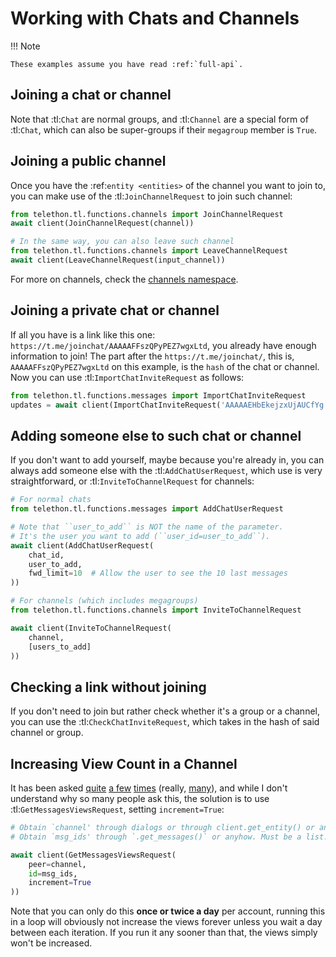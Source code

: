 # Working with Chats and Channels

!!! Note

    These examples assume you have read :ref:`full-api`.


## Joining a chat or channel

Note that :tl:`Chat` are normal groups, and :tl:`Channel` are a
special form of :tl:`Chat`, which can also be super-groups if
their ``megagroup`` member is `True`.


## Joining a public channel

Once you have the :ref:`entity <entities>` of the channel you want to join
to, you can make use of the :tl:`JoinChannelRequest` to join such channel:

```python
from telethon.tl.functions.channels import JoinChannelRequest
await client(JoinChannelRequest(channel))

# In the same way, you can also leave such channel
from telethon.tl.functions.channels import LeaveChannelRequest
await client(LeaveChannelRequest(input_channel))
```

For more on channels, check the
[channels namespace](https://tl.telethon.dev/methods/channels/index.html).


## Joining a private chat or channel

If all you have is a link like this one:
``https://t.me/joinchat/AAAAAFFszQPyPEZ7wgxLtd``, you already have
enough information to join! The part after the
``https://t.me/joinchat/``, this is, ``AAAAAFFszQPyPEZ7wgxLtd`` on this
example, is the ``hash`` of the chat or channel. Now you can use
:tl:`ImportChatInviteRequest` as follows:

```python
from telethon.tl.functions.messages import ImportChatInviteRequest
updates = await client(ImportChatInviteRequest('AAAAAEHbEkejzxUjAUCfYg'))
```

## Adding someone else to such chat or channel

If you don't want to add yourself, maybe because you're already in,
you can always add someone else with the :tl:`AddChatUserRequest`, which
use is very straightforward, or :tl:`InviteToChannelRequest` for channels:

```python
# For normal chats
from telethon.tl.functions.messages import AddChatUserRequest

# Note that ``user_to_add`` is NOT the name of the parameter.
# It's the user you want to add (``user_id=user_to_add``).
await client(AddChatUserRequest(
    chat_id,
    user_to_add,
    fwd_limit=10  # Allow the user to see the 10 last messages
))

# For channels (which includes megagroups)
from telethon.tl.functions.channels import InviteToChannelRequest

await client(InviteToChannelRequest(
    channel,
    [users_to_add]
))
```

## Checking a link without joining

If you don't need to join but rather check whether it's a group or a
channel, you can use the :tl:`CheckChatInviteRequest`, which takes in
the hash of said channel or group.


## Increasing View Count in a Channel

It has been asked [quite][1] [a few][2] [times][3] (really, [many][4]), and
while I don't understand why so many people ask this, the solution is to
use :tl:`GetMessagesViewsRequest`, setting ``increment=True``:

```python
# Obtain `channel' through dialogs or through client.get_entity() or anyhow.
# Obtain `msg_ids' through `.get_messages()` or anyhow. Must be a list.

await client(GetMessagesViewsRequest(
    peer=channel,
    id=msg_ids,
    increment=True
))
```

Note that you can only do this **once or twice a day** per account,
running this in a loop will obviously not increase the views forever
unless you wait a day between each iteration. If you run it any sooner
than that, the views simply won't be increased.

[1]: https://github.com/LonamiWebs/Telethon/issues/233
[2]: https://github.com/LonamiWebs/Telethon/issues/305
[3]: https://github.com/LonamiWebs/Telethon/issues/409
[4]: https://github.com/LonamiWebs/Telethon/issues/447
